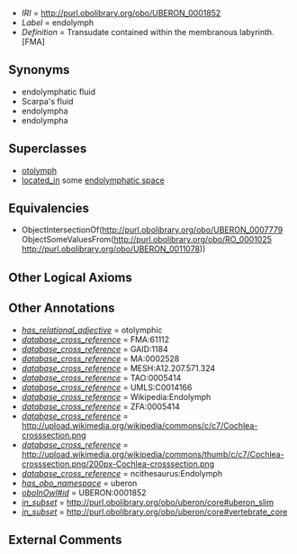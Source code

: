  * *IRI* = http://purl.obolibrary.org/obo/UBERON_0001852
 * *Label* = endolymph
 * *Definition* = Transudate contained within the membranous labyrinth.[FMA]

## Synonyms

 * endolymphatic fluid
 * Scarpa's fluid
 * endolympha
 * endolympha

## Superclasses

 * [otolymph](../../UBERON/86/UBERON_0006586.md)
 * [located_in](../../RO/25/RO_0001025.md) some [endolymphatic space](../../UBERON/78/UBERON_0011078.md)

## Equivalencies

 * ObjectIntersectionOf(<http://purl.obolibrary.org/obo/UBERON_0007779> ObjectSomeValuesFrom(<http://purl.obolibrary.org/obo/RO_0001025> <http://purl.obolibrary.org/obo/UBERON_0011078>))

## Other Logical Axioms


## Other Annotations

 * *[has_relational_adjective](../../UBPROP/07/UBPROP_0000007.md)* = otolymphic
 * *[database_cross_reference](../../ef/oboInOwl#hasDbXref.md)* = FMA:61112
 * *[database_cross_reference](../../ef/oboInOwl#hasDbXref.md)* = GAID:1184
 * *[database_cross_reference](../../ef/oboInOwl#hasDbXref.md)* = MA:0002528
 * *[database_cross_reference](../../ef/oboInOwl#hasDbXref.md)* = MESH:A12.207.571.324
 * *[database_cross_reference](../../ef/oboInOwl#hasDbXref.md)* = TAO:0005414
 * *[database_cross_reference](../../ef/oboInOwl#hasDbXref.md)* = UMLS:C0014166
 * *[database_cross_reference](../../ef/oboInOwl#hasDbXref.md)* = Wikipedia:Endolymph
 * *[database_cross_reference](../../ef/oboInOwl#hasDbXref.md)* = ZFA:0005414
 * *[database_cross_reference](../../ef/oboInOwl#hasDbXref.md)* = http://upload.wikimedia.org/wikipedia/commons/c/c7/Cochlea-crosssection.png
 * *[database_cross_reference](../../ef/oboInOwl#hasDbXref.md)* = http://upload.wikimedia.org/wikipedia/commons/thumb/c/c7/Cochlea-crosssection.png/200px-Cochlea-crosssection.png
 * *[database_cross_reference](../../ef/oboInOwl#hasDbXref.md)* = ncithesaurus:Endolymph
 * *[has_obo_namespace](../../ce/oboInOwl#hasOBONamespace.md)* = uberon
 * *[oboInOwl#id](../../id/oboInOwl#id.md)* = UBERON:0001852
 * *[in_subset](../../et/oboInOwl#inSubset.md)* = http://purl.obolibrary.org/obo/uberon/core#uberon_slim
 * *[in_subset](../../et/oboInOwl#inSubset.md)* = http://purl.obolibrary.org/obo/uberon/core#vertebrate_core

## External Comments

